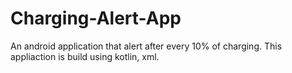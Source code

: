 # Charging-Alert-App
An android application that alert after every 10% of charging.
This appliaction is build using kotlin, xml.
